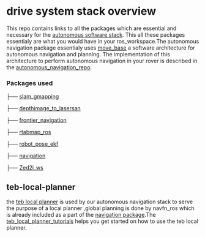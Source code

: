 # drive system stack overview
This repo contains links to all the packages which are essential and necessary for the [autonomous software stack](https://github.com/Adipks/autonomous_navigation/tree/main).
This all these packages essentialy are what you would have in your ros_workspace.The autonomous navigation package essentialy uses [move_base](https://github.com/Adipks/rover_repo/blob/main/README_move_base.md) a software architecture for autonomous navigation and planning.
The implementation of this architecture to perform autonomous navigation in your rover is described in the [autonomous_navigation_repo](https://github.com/Adipks/autonomous_navigation/tree/main).

### Packages used

├── [slam_gmapping](https://github.com/Adipks/rover_repo/blob/main/README_slam_gmapping.md)

├── [depthimage_to_lasersan](https://github.com/Adipks/rover_repo/blob/main/README_depthimage.md)

├── [frontier_navigation](https://github.com/Adipks/rover_repo/blob/main/README_frontier_navigation.md)

├── [rtabmap_ros](https://github.com/Adipks/rover_repo/blob/main/README_rtabmap_ros.md)

├── [robot_pose_ekf](https://github.com/Adipks/rover_repo/blob/main/REAME_robot_pose_ekf.md)

├── [navigation](https://github.com/Adipks/rover_repo/blob/main/README_navigation.md)

├── [Zed2i_ws](https://github.com/Adipks/rover_repo/blob/main/zed.md)

## teb-local-planner
the [teb local planner](https://wiki.ros.org/teb_local_planner) is used by our autonomous navigation stack to serve the purpose of a local planner ,global planning is done by navfn_ros which is already included as a part of the [navigation package](https://github.com/ros-planning/navigation/tree/9ad644198e132d0e950579a3bc72c29da46e60b0).The [teb_local_planner_tutorials](https://github.com/rst-tu-dortmund/teb_local_planner_tutorials) helps you get started on how to use the teb local planner.
